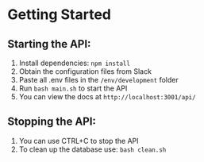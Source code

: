 # **Getting Started**

## Starting the API:

1. Install dependencies: `npm install`
2. Obtain the configuration files from Slack
3. Paste all .env files in the `/env/development` folder
4. Run `bash main.sh` to start the API
5. You can view the docs at `http://localhost:3001/api/`

## Stopping the API:

1. You can use CTRL+C to stop the API
2. To clean up the database use: `bash clean.sh`
